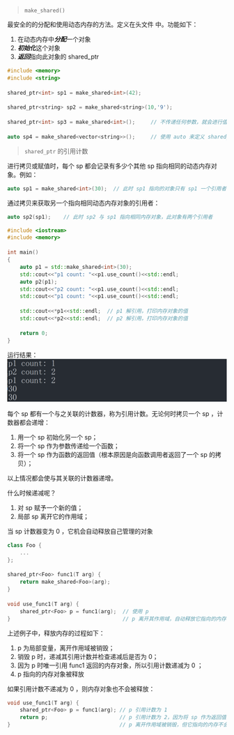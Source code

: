 

> `make_shared()`

最安全的的分配和使用动态内存的方法。定义在头文件 **<memory>** 中。功能如下：

1. 在动态内存中***分配***一个对象
2. ***初始化***这个对象
3. ***返回***指向此对象的 shared_ptr



```c++
#include <memory>
#include <string>

shared_ptr<int> sp1 = make_shared<int>(42);

shared_ptr<string> sp2 = make_shared<string>(10,'9');

shared_ptr<int> sp3 = make_shared<int>();     // 不传递任何参数，就会进行值初始化

auto sp4 = make_shared<vector<string>>();     // 使用 auto 来定义 shared_ptr 对象，指向动态分配空的 vector<string>
```



> `shared_ptr` 的引用计数

进行拷贝或赋值时，每个 sp 都会记录有多少个其他 sp 指向相同的动态内存对象。例如：

```c++
auto sp1 = make_shared<int>(30);  // 此时 sp1 指向的对象只有 sp1 一个引用者
```



通过拷贝来获取另一个指向相同动态内存对象的引用者：

```c++
auto sp2(sp1);    // 此时 sp2 与 sp1 指向相同内存对象，此对象有两个引用者
```



```c++
#include <iostream>
#include <memory>

int main()
{
    auto p1 = std::make_shared<int>(30);
    std::cout<<"p1 count: "<<p1.use_count()<<std::endl;
    auto p2(p1);
    std::cout<<"p2 count: "<<p1.use_count()<<std::endl;
    std::cout<<"p1 count: "<<p1.use_count()<<std::endl;

    std::cout<<*p1<<std::endl;  // p1 解引用，打印内存对象的值
    std::cout<<*p2<<std::endl;  // p2 解引用，打印内存对象的值

    return 0;
}

```

运行结果：
<img src="https://raw.githubusercontent.com/huibazdy/TyporaPicture/main/image-20240326165504348.png" alt="image-20240326165504348" style="zoom: 50%;" />



每个 sp 都有一个与之关联的计数器，称为引用计数。无论何时拷贝一个 sp ，计数器都会递增：

1. 用一个 sp 初始化另一个 sp；
2. 将一个 sp 作为参数传递给一个函数；
3. 将一个 sp 作为函数的返回值（根本原因是向函数调用者返回了一个 sp 的拷贝）；

以上情况都会使与其关联的计数器递增。



什么时候递减呢？

1. 对 sp 赋予一个新的值；
2. 局部 sp 离开它的作用域；



当 sp 计数器变为 0 ，它机会自动释放自己管理的对象



```c++
class Foo {
    ...
};

shared_ptr<Foo> func1(T arg) {
    return make_shared<Foo>(arg);
}

void use_func1(T arg) {
    shared_ptr<Foo> p = func1(arg);  // 使用 p
}                                    // p 离开其作用域，自动释放它指向的内存
```

上述例子中，释放内存的过程如下：

1. p 为局部变量，离开作用域被销毁；
2. 销毁 p 时，递减其引用计数并检查递减后是否为 0；
3. 因为 p 时唯一引用 func1 返回的内存对象，所以引用计数递减为 0 ；
4. p 指向的内存对象被释放

如果引用计数不递减为 0 ，则内存对象也不会被释放：

```c++
void use_func1(T arg) {
    shared_ptr<Foo> p = func1(arg); // p 引用计数为 1
    return p;                       // p 引用计数为 2，因为将 sp 作为返回值
}                                   // p 离开作用域被销毁，但它指向的内存不会被释放
```
